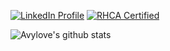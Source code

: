 [![LinkedIn Profile](https://img.shields.io/badge/-LinkedIn-blue?logo=linkedin)](https://www.linkedin.com/in/avram-lubkin/)
[![RHCA Certified](https://img.shields.io/badge/RHCA-Certified-red?logo=red%20hat)](https://rhtapps.redhat.com/verify/?certId=110-004-074)

![Avylove's github stats](https://github-readme-stats.vercel.app/api?username=avylove)


<!--
**avylove/avylove** is a ✨ _special_ ✨ repository because its `README.md` (this file) appears on your GitHub profile.

Here are some ideas to get you started:

- 🔭 I’m currently working on ...
- 🌱 I’m currently learning ...
- 👯 I’m looking to collaborate on ...
- 🤔 I’m looking for help with ...
- 💬 Ask me about ...
- 📫 How to reach me: ...
- 😄 Pronouns: ...
- ⚡ Fun fact: ...
-->
